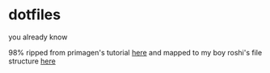 # dotfiles
you already know

98% ripped from primagen's tutorial [here](https://youtu.be/w7i4amO_zaE?si=G8YXVQW_gYFXQD8s) and mapped to my boy roshi's file structure [here](https://github.com/roshbhatia/grugnvim)